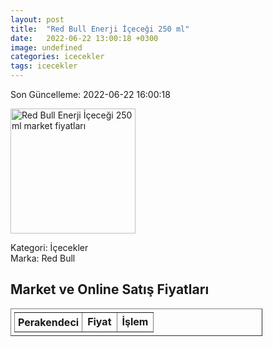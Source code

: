 ```yaml
---
layout: post
title:  "Red Bull Enerji İçeceği 250 ml"
date:   2022-06-22 13:00:18 +0300
image: undefined
categories: icecekler
tags: icecekler
---
```


Son Güncelleme: 2022-06-22 16:00:18

<img src="undefined" width="200" alt="Red Bull Enerji İçeceği 250 ml market fiyatları" />

Kategori: İçecekler
<br />
Marka: Red Bull

<h2>Market ve Online Satış Fiyatları</h2>

<table border="1" style="padding: 5px;width:80%;">
  <tr>
    <td style="padding: 5px;"><strong>Perakendeci</strong></td>
    <td><strong>Fiyat</strong></td>
    <td><strong>İşlem</strong></td>
  </tr>
  
</table>
